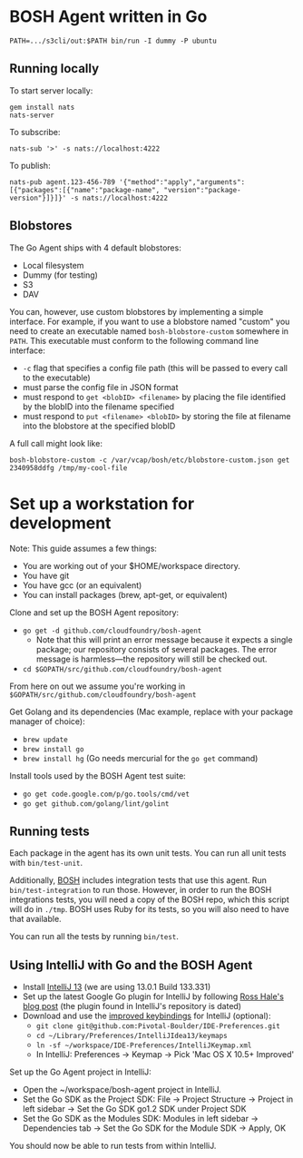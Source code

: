 # BOSH Agent written in Go

    PATH=.../s3cli/out:$PATH bin/run -I dummy -P ubuntu

## Running locally

To start server locally:

    gem install nats
    nats-server

To subscribe:

    nats-sub '>' -s nats://localhost:4222

To publish:

    nats-pub agent.123-456-789 '{"method":"apply","arguments":[{"packages":[{"name":"package-name", "version":"package-version"}]}]}' -s nats://localhost:4222

## Blobstores

The Go Agent ships with 4 default blobstores:

- Local filesystem
- Dummy (for testing)
- S3
- DAV

You can, however, use custom blobstores by implementing a simple interface. For example, if you want to use a blobstore named "custom" you need to create an executable named `bosh-blobstore-custom` somewhere in `PATH`. This executable must conform to the following command line interface:

- `-c` flag that specifies a config file path (this will be passed to every call to the executable)
- must parse the config file in JSON format
- must respond to `get <blobID> <filename>` by placing the file identified by the blobID into the filename specified
- must respond to `put <filename> <blobID>` by storing the file at filename into the blobstore at the specified blobID

A full call might look like:

    bosh-blobstore-custom -c /var/vcap/bosh/etc/blobstore-custom.json get 2340958ddfg /tmp/my-cool-file

# Set up a workstation for development

Note: This guide assumes a few things:

- You are working out of your $HOME/workspace directory.
- You have git
- You have gcc (or an equivalent)
- You can install packages (brew, apt-get, or equivalent)

Clone and set up the BOSH Agent repository:

- `go get -d github.com/cloudfoundry/bosh-agent`
    - Note that this will print an error message because it expects a single package; our repository consists of several packages.
      The error message is harmless—the repository will still be checked out.
- `cd $GOPATH/src/github.com/cloudfoundry/bosh-agent`

From here on out we assume you're working in `$GOPATH/src/github.com/cloudfoundry/bosh-agent`

Get Golang and its dependencies (Mac example, replace with your package manager of choice):

- `brew update`
- `brew install go`
- `brew install hg` (Go needs mercurial for the `go get` command)

Install tools used by the BOSH Agent test suite:

- `go get code.google.com/p/go.tools/cmd/vet`
- `go get github.com/golang/lint/golint`

## Running tests

Each package in the agent has its own unit tests. You can run all unit tests with `bin/test-unit`.

Additionally, [BOSH](https://github.com/cloudfoundry/bosh) includes integration tests that use this agent.
Run `bin/test-integration` to run those.
However, in order to run the BOSH integrations tests, you will need a copy of the BOSH repo, which this script will do in `./tmp`.
BOSH uses Ruby for its tests, so you will also need to have that available.

You can run all the tests by running `bin/test`.

## Using IntelliJ with Go and the BOSH Agent

- Install [IntelliJ 13](http://www.jetbrains.com/idea/download/index.html) (we are using 13.0.1 Build 133.331)
- Set up the latest Google Go plugin for IntelliJ by following [Ross Hale's blog post](http://pivotallabs.com/setting-google-go-plugin-intellij-idea-13-os-x-10-8-5/) (the plugin found in IntelliJ's repository is dated)
- Download and use the [improved keybindings](https://github.com/Pivotal-Boulder/IDE-Preferences) for IntelliJ (optional):
    - `git clone git@github.com:Pivotal-Boulder/IDE-Preferences.git`
    - `cd ~/Library/Preferences/IntelliJIdea13/keymaps`
    - `ln -sf ~/workspace/IDE-Preferences/IntelliJKeymap.xml`
    - In IntelliJ: Preferences -> Keymap -> Pick 'Mac OS X 10.5+ Improved'

Set up the Go Agent project in IntelliJ:

- Open the ~/workspace/bosh-agent project in IntelliJ.
- Set the Go SDK as the Project SDK: File -> Project Structure -> Project in left sidebar -> Set the Go SDK go1.2 SDK under Project SDK
- Set the Go SDK as the Modules SDK: Modules in left sidebar -> Dependencies tab -> Set the Go SDK for the Module SDK -> Apply, OK

You should now be able to run tests from within IntelliJ.

